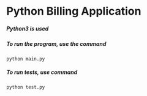 # Python Billing Application


##### Python3 is used
##### To run the program, use the command 
`python main.py`

##### To run tests, use command
`python test.py`